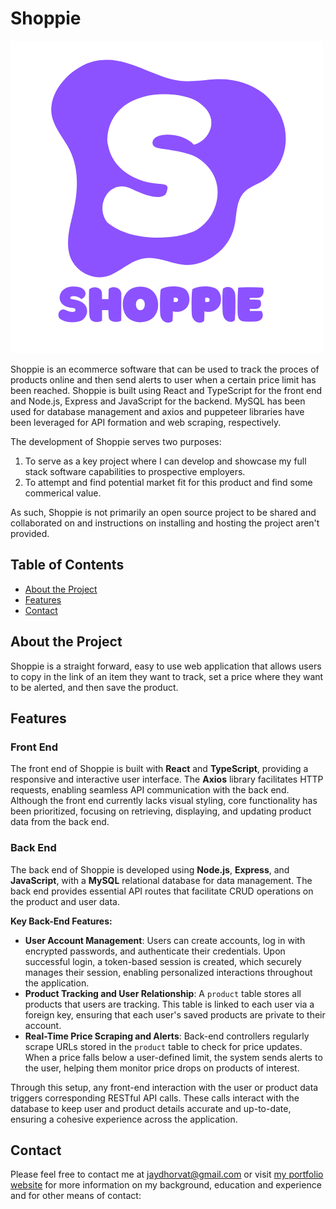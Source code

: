 # Shoppie
![Shoppie Logo](./client/src/assets/images/ShoppieLogov1.png)

Shoppie is an ecommerce software that can be used to track the proces of products online and then send alerts to user when a certain price limit has been reached. Shoppie is built using React and TypeScript for the front end and Node.js, Express and JavaScript for the backend. MySQL has been used for database management and axios and puppeteer libraries have been leveraged for API formation and web scraping, respectively.

The development of Shoppie serves two purposes:

1) To serve as a key project where I can develop and showcase my full stack software capabilities to prospective employers. 
2) To attempt and find potential market fit for this product and find some commerical value.

As such, Shoppie is not primarily an open source project to be shared and collaborated on and instructions on installing and hosting the project aren't provided. 

## Table of Contents

- [About the Project](#about-the-project)
- [Features](#features)
- [Contact](#contact)

## About the Project

Shoppie is a straight forward, easy to use web application that allows users to copy in the link of an item they want to track, set a price where they want to be alerted, and then save the product. 

## Features

### Front End

The front end of Shoppie is built with **React** and **TypeScript**, providing a responsive and interactive user interface. The **Axios** library facilitates HTTP requests, enabling seamless API communication with the back end. Although the front end currently lacks visual styling, core functionality has been prioritized, focusing on retrieving, displaying, and updating product data from the back end.

### Back End

The back end of Shoppie is developed using **Node.js**, **Express**, and **JavaScript**, with a **MySQL** relational database for data management. The back end provides essential API routes that facilitate CRUD operations on the product and user data.

**Key Back-End Features:**
- **User Account Management**: Users can create accounts, log in with encrypted passwords, and authenticate their credentials. Upon successful login, a token-based session is created, which securely manages their session, enabling personalized interactions throughout the application.
- **Product Tracking and User Relationship**: A `product` table stores all products that users are tracking. This table is linked to each user via a foreign key, ensuring that each user's saved products are private to their account.
- **Real-Time Price Scraping and Alerts**: Back-end controllers regularly scrape URLs stored in the `product` table to check for price updates. When a price falls below a user-defined limit, the system sends alerts to the user, helping them monitor price drops on products of interest.

Through this setup, any front-end interaction with the user or product data triggers corresponding RESTful API calls. These calls interact with the database to keep user and product details accurate and up-to-date, ensuring a cohesive experience across the application.

## Contact
Please feel free to contact me at jaydhorvat@gmail.com or visit [my portfolio website](https://jay-horvat.github.io/) for more information on my background, education and experience and for other means of contact: 

